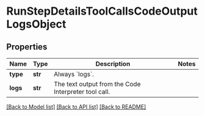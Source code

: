 # RunStepDetailsToolCallsCodeOutputLogsObject

## Properties
Name | Type | Description | Notes
------------ | ------------- | ------------- | -------------
**type** | **str** | Always &#x60;logs&#x60;. | 
**logs** | **str** | The text output from the Code Interpreter tool call. | 

[[Back to Model list]](../README.md#documentation-for-models) [[Back to API list]](../README.md#documentation-for-api-endpoints) [[Back to README]](../README.md)

